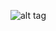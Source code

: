 ![alt tag](https://github.com/amirrezaw/automagic/blob/master/automagic_resources/AutomagicWorkflow.jpg)

